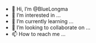 - 👋 Hi, I’m @BlueLongma
- 👀 I’m interested in ...
- 🌱 I’m currently learning ...
- 💞️ I’m looking to collaborate on ...
- 📫 How to reach me ...

<!---
BlueLongma/BlueLongma is a ✨ special ✨ repository because its `README.md` (this file) appears on your GitHub profile.
You can click the Preview link to take a look at your changes.
--->

